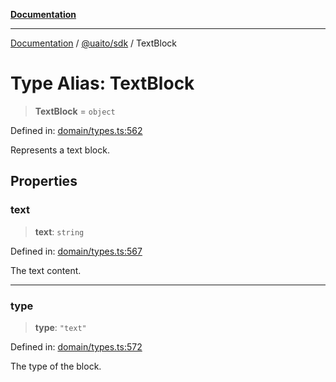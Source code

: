 [**Documentation**](../../../README.md)

***

[Documentation](../../../README.md) / [@uaito/sdk](../README.md) / TextBlock

# Type Alias: TextBlock

> **TextBlock** = `object`

Defined in: [domain/types.ts:562](https://github.com/elribonazo/uaito/blob/59519c0d40f515dbd89fd61e340cabe541998f9e/packages/sdk/src/domain/types.ts#L562)

Represents a text block.

## Properties

### text

> **text**: `string`

Defined in: [domain/types.ts:567](https://github.com/elribonazo/uaito/blob/59519c0d40f515dbd89fd61e340cabe541998f9e/packages/sdk/src/domain/types.ts#L567)

The text content.

***

### type

> **type**: `"text"`

Defined in: [domain/types.ts:572](https://github.com/elribonazo/uaito/blob/59519c0d40f515dbd89fd61e340cabe541998f9e/packages/sdk/src/domain/types.ts#L572)

The type of the block.
